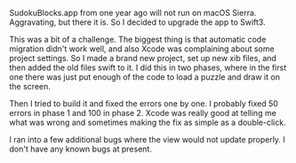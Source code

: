 SudokuBlocks.app from one year ago will not run on macOS Sierra.  Aggravating, but there it is.  So I decided to upgrade the app to Swift3.  

This was a bit of a challenge.  The biggest thing is that automatic code migration didn't work well, and also Xcode was complaining about some project settings.  So I made a brand new project, set up new xib files, and then added the old files swift to it.  I did this in two phases, where in the first one there was just put enough of the code to load a puzzle and draw it on the screen.

Then I tried to build it and fixed the errors one by one.  I probably fixed 50 errors in phase 1 and 100 in phase 2.  Xcode was really good at telling me what was wrong and sometimes making the fix as simple as a double-click.

I ran into a few additional bugs where the view would not update properly.  I don't have any known bugs at present.